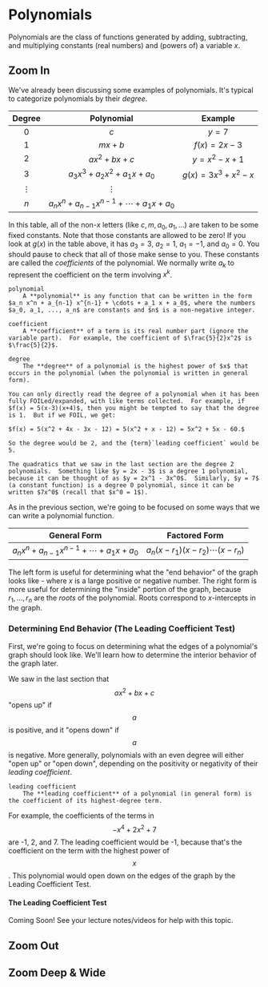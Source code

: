 # Polynomials

Polynomials are the class of functions generated by adding, subtracting, and multiplying constants (real numbers) and (powers of) a variable $x$.

## Zoom In

We've already been discussing some examples of polynomials.  It's typical to categorize polynomials by their *degree*.

| Degree | Polynomial | Example |
|:------:|:----------:|:-------:|
|   0    | $c$ | $y = 7$ |
|   1    | $mx + b$ | $f(x) = 2x - 3$ |
|   2    | $ax^2 + bx + c$ | $y = x^2 - x + 1$ |
|   3    | $a_3 x^3 + a_2 x^2 + a_1 x + a_0$ | $g(x) = 3x^3 + x^2 - x$ |
| $\vdots$ | $\vdots$ |
| $n$  | $a_n x^n + a_{n-1} x^{n-1} + \cdots + a_1 x + a_0$ | |


In this table, all of the non-$x$ letters (like $c, m, a_0, a_1, ...$) are taken to be some fixed constants.  Note that those constants are allowed to be zero!  If you look at $g(x)$ in the table above, it has $a_3 = 3$, $a_2 = 1$, $a_1 = -1$, and $a_0 = 0$.  You should pause to check that all of those make sense to you.  These constants are called the *coefficients* of the polynomial.  We normally write $a_k$ to represent the coefficient on the term involving $x^k$.

```{glossary}
polynomial
    A **polynomial** is any function that can be written in the form $a_n x^n + a_{n-1} x^{n-1} + \cdots + a_1 x + a_0$, where the numbers $a_0, a_1, ..., a_n$ are constants and $n$ is a non-negative integer.

coefficient
    A **coefficient** of a term is its real number part (ignore the variable part).  For example, the coefficient of $\frac{5}{2}x^2$ is $\frac{5}{2}$.

degree
    The **degree** of a polynomial is the highest power of $x$ that occurs in the polynomial (when the polynomial is written in general form).
```

```{warning}
You can only directly read the degree of a polynomial when it has been fully FOILed/expanded, with like terms collected.  For example, if $f(x) = 5(x-3)(x+4)$, then you might be tempted to say that the degree is 1.  But if we FOIL, we get: 

$f(x) = 5(x^2 + 4x - 3x - 12) = 5(x^2 + x - 12) = 5x^2 + 5x - 60.$  

So the degree would be 2, and the {term}`leading coefficient` would be 5.
```

```{prf:remark}
The quadratics that we saw in the last section are the degree 2 polynomials.  Something like $y = 2x - 3$ is a degree 1 polynomial, because it can be thought of as $y = 2x^1 - 3x^0$.  Similarly, $y = 7$ (a constant function) is a degree 0 polynomial, since it can be written $7x^0$ (recall that $x^0 = 1$).
```

As in the previous section, we're going to be focused on some ways that we can write a polynomial function.

| General Form | Factored Form |
|:------------:|:-------------:|
| $a_n x^n + a_{n-1} x^{n-1} + \cdots + a_1 x + a_0$ | $a_n (x - r_1)(x - r_2)\cdots (x - r_n)$ |

The left form is useful for determining what the "end behavior" of the graph looks like - where $x$ is a large positive or negative number.  The right form is more useful for determining the "inside" portion of the graph, because $r_1, ..., r_n$ are the *roots* of the polynomial.  Roots correspond to $x$-intercepts in the graph.

### Determining End Behavior (The Leading Coefficient Test)

First, we're going to focus on determining what the edges of a polynomial's graph should look like.  We'll learn how to determine the interior behavior of the graph later.

We saw in the last section that $$ax^2 + bx + c$$ "opens up" if $$a$$ is positive, and it "opens down" if $$a$$ is negative.  More generally, polynomials with an even degree will either "open up" or "open down", depending on the positivity or negativity of their *leading coefficient*.

```{glossary}
leading coefficient
    The **leading coefficient** of a polynomial (in general form) is the coefficient of its highest-degree term.
```

For example, the coefficients of the terms in $$-x^4 + 2x^2 + 7$$ are -1, 2, and 7.  The leading coefficient would be -1, because that's the coefficient on the term with the highest power of $$x$$.  This polynomial would open down on the edges of the graph by the Leading Coefficient Test.

#### The Leading Coefficient Test

Coming Soon!  See your lecture notes/videos for help with this topic.

## Zoom Out

## Zoom Deep & Wide